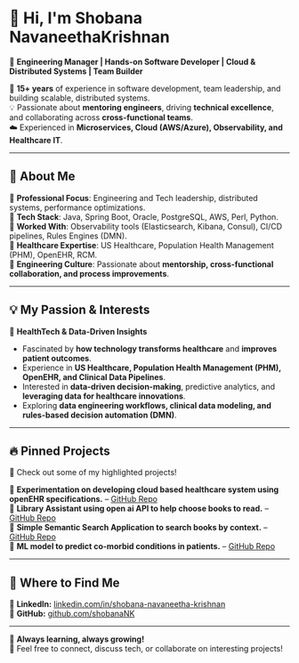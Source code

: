 # 👋 Hi, I'm Shobana NavaneethaKrishnan  

🔹 **Engineering Manager | Hands-on Software Developer | Cloud & Distributed Systems | Team Builder**  

🚀 **15+ years** of experience in software development, team leadership, and building scalable, distributed systems.  
💡 Passionate about **mentoring engineers**, driving **technical excellence**, and collaborating across **cross-functional teams**.  
☁️ Experienced in **Microservices, Cloud (AWS/Azure), Observability, and Healthcare IT**.  

---  

## 📌 **About Me**  
🔹 **Professional Focus**: Engineering and Tech leadership, distributed systems, performance optimizations.  
🔹 **Tech Stack**: Java, Spring Boot, Oracle, PostgreSQL, AWS, Perl, Python.  
🔹 **Worked With**: Observability tools (Elasticsearch, Kibana, Consul), CI/CD pipelines, Rules Engines (DMN).  
🔹 **Healthcare Expertise**: US Healthcare, Population Health Management (PHM), OpenEHR, RCM.  
🔹 **Engineering Culture**: Passionate about **mentorship, cross-functional collaboration, and process improvements**.

---

## 💡 **My Passion & Interests**  
🔬 **HealthTech & Data-Driven Insights**  
- Fascinated by **how technology transforms healthcare** and **improves patient outcomes**.  
- Experience in **US Healthcare, Population Health Management (PHM), OpenEHR, and Clinical Data Pipelines**.  
- Interested in **data-driven decision-making**, predictive analytics, and **leveraging data for healthcare innovations**.  
- Exploring **data engineering workflows, clinical data modeling, and rules-based decision automation (DMN)**. 

---  

## 🔥 **Pinned Projects**  
🌟 Check out some of my highlighted projects!  

🔹 **Experimentation on developing cloud based healthcare system using openEHR specifications.** – [GitHub Repo](https://github.com/ShobanaNK/HMS)  
🔹 **Library Assistant using open ai API to help choose books to read.** – [GitHub Repo](https://github.com/ShobanaNK/LibraryAssistant)  
🔹 **Simple Semantic Search Application to search books by context.** – [GitHub Repo](https://github.com/ShobanaNK/LibrarySearch)  
🔹 **ML model to predict co-morbid conditions in patients.** – [GitHub Repo](https://github.com/ShobanaNK/Predict_Comorbidity)  

---

## 💼 **Where to Find Me**  
🔗 **LinkedIn:** [linkedin.com/in/shobana-navaneetha-krishnan](https://www.linkedin.com/in/shobana-navaneetha-krishnan-39a62227/)  
🔗 **GitHub:** [github.com/shobanaNK](https://github.com/shobanaNK)  

---

🚀 **Always learning, always growing!**  
💬 Feel free to connect, discuss tech, or collaborate on interesting projects!  
